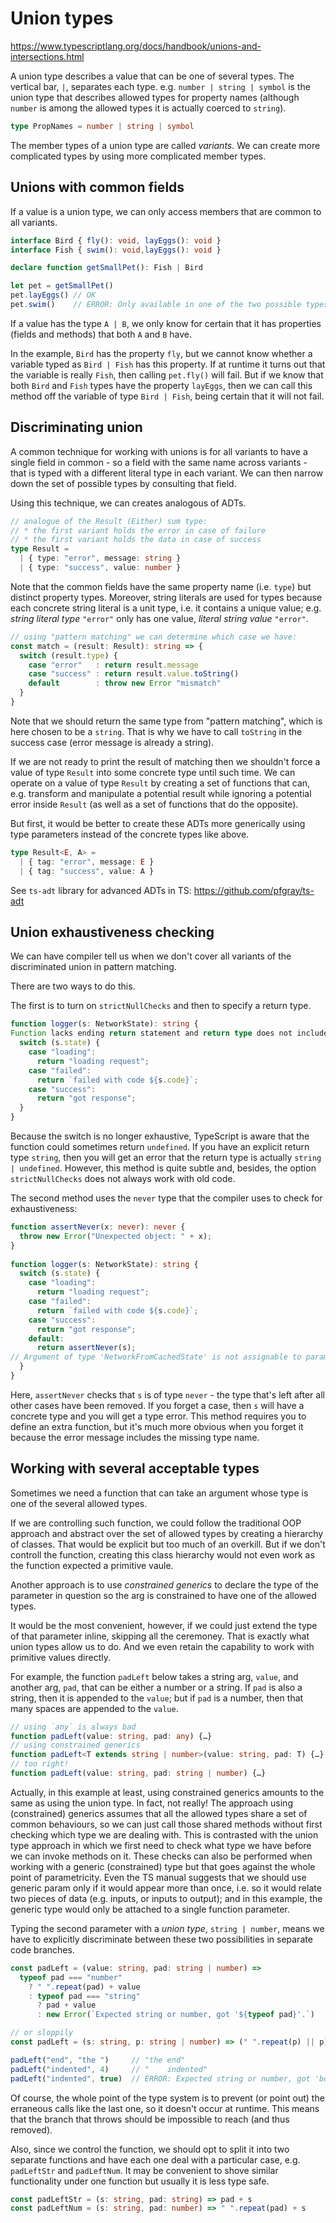 # Union types

https://www.typescriptlang.org/docs/handbook/unions-and-intersections.html

A union type describes a value that can be one of several types. The vertical bar, `|`, separates each type. e.g. `number | string | symbol` is the union type that describes allowed types for property names (although `number` is among the allowed types it is actually coerced to `string`).

```ts
type PropNames = number | string | symbol
```

The member types of a union type are called *variants*. We can create more complicated types by using more complicated member types.

## Unions with common fields

If a value is a union type, we can only access members that are common to all variants.

```ts
interface Bird { fly(): void, layEggs(): void }
interface Fish { swim(): void,layEggs(): void }

declare function getSmallPet(): Fish | Bird

let pet = getSmallPet()
pet.layEggs() // OK
pet.swim()    // ERROR: Only available in one of the two possible types
```

If a value has the type `A | B`, we only know for certain that it has properties (fields and methods) that both `A` and `B` have.

In the example, `Bird` has the property `fly`, but we cannot know whether a variable typed as `Bird | Fish` has this property. If at runtime it turns out that the variable is really `Fish`, then calling `pet.fly()` will fail. But if we know that both `Bird` and `Fish` types have the property `layEggs`, then we can call this method off the variable of type `Bird | Fish`, being certain that it will not fail.

## Discriminating union

A common technique for working with unions is for all variants to have a single field in common - so a field with the same name across variants - that is typed with a different literal type in each variant. We can then narrow down the set of possible types by consulting that field.

Using this technique, we can creates analogous of ADTs.

```ts
// analogue of the Result (Either) sum type:
// * the first variant holds the error in case of failure
// * the first variant holds the data in case of success
type Result =
  | { type: "error", message: string }
  | { type: "success", value: number }

```

Note that the common fields have the same property name (i.e. `type`) but distinct property types. Moreover, string literals are used for types because each concrete string literal is a unit type, i.e. it contains a unique value; e.g. *string literal type* `"error"` only has one value, *literal string value* `"error"`.

```ts
// using "pattern matching" we can determine which case we have:
const match = (result: Result): string => {
  switch (result.type) {
    case "error"   : return result.message
    case "success" : return result.value.toString()
    default        : throw new Error "mismatch"
  }
}
```

Note that we should return the same type from "pattern matching", which is here chosen to be a `string`. That is why we have to call `toString` in the success case (error message is already a string).

If we are not ready to print the result of matching then we shouldn't force a value of type `Result` into some concrete type until such time. We can operate on a value of type `Result` by creating a set of functions that can, e.g. transform and manipulate a potential result while ignoring a potential error inside `Result` (as well as a set of functions that do the opposite).

But first, it would be better to create these ADTs more generically using type parameters instead of the concrete types like above.

```ts
type Result<E, A> =
  | { tag: "error", message: E }
  | { tag: "success", value: A }
```

See `ts-adt` library for advanced ADTs in TS: https://github.com/pfgray/ts-adt


## Union exhaustiveness checking

We can have compiler tell us when we don't cover all variants of the discriminated union in pattern matching.



There are two ways to do this.

The first is to turn on `strictNullChecks` and then to specify a return type.

```ts
function logger(s: NetworkState): string {
Function lacks ending return statement and return type does not include 'undefined'.
  switch (s.state) {
    case "loading":
      return "loading request";
    case "failed":
      return `failed with code ${s.code}`;
    case "success":
      return "got response";
  }
}
```

Because the switch is no longer exhaustive, TypeScript is aware that the function could sometimes return `undefined`. If you have an explicit return type `string`, then you will get an error that the return type is actually `string | undefined`. However, this method is quite subtle and, besides, the option `strictNullChecks` does not always work with old code.


The second method uses the `never` type that the compiler uses to check for exhaustiveness:

```ts
function assertNever(x: never): never {
  throw new Error("Unexpected object: " + x);
}
 
function logger(s: NetworkState): string {
  switch (s.state) {
    case "loading":
      return "loading request";
    case "failed":
      return `failed with code ${s.code}`;
    case "success":
      return "got response";
    default:
      return assertNever(s);
// Argument of type 'NetworkFromCachedState' is not assignable to parameter of type 'never'.
  }
}
```

Here, `assertNever` checks that `s` is of type `never` - the type that's left after all other cases have been removed. If you forget a case, then `s` will have a concrete type and you will get a type error. This method requires you to define an extra function, but it's much more obvious when you forget it because the error message includes the missing type name.




## Working with several acceptable types

Sometimes we need a function that can take an argument whose type is one of the several allowed types.

If we are controlling such function, we could follow the traditional OOP approach and abstract over the set of allowed types by creating a hierarchy of classes. That would be explicit but too much of an overkill. But if we don't controll the function, creating this class hierarchy would not even work as the function expected a primitive vaule.

Another approach is to use *constrained generics* to declare the type of the parameter in question so the arg is constrained to have one of the allowed types.

It would be the most convenient, however, if we could just extend the type of that parameter inline, skipping all the ceremoney. That is exactly what union types allow us to do. And we even retain the capability to work with primitive values directly.

For example, the function `padLeft` below takes a string arg, `value`, and another arg, `pad`, that can be either a number or a string. If `pad` is also a string, then it is appended to the `value`; but if `pad` is a number, then that many spaces are appended to the `value`.

```ts
// using `any` is always bad
function padLeft(value: string, pad: any) {…}
// using constrained generics
function padLeft<T extends string | number>(value: string, pad: T) {…}
// too right!
function padLeft(value: string, pad: string | number) {…}
```

Actually, in this example at least, using constrained generics amounts to the same as using the union type. In fact, not really! The approach using (constrained) generics assumes that all the allowed types share a set of common
behaviours, so we can just call those shared methods without first checking which type we are dealing with. This is contrasted with the union type approach in which we first need to check what type we have before we can invoke methods on it. These checks can also be performed when working with a generic (constrained) type but that goes against the whole point of parametricity. Even the TS manual suggests that we should use generic param only if it would appear more than once, i.e. so it would relate two pieces of data (e.g. inputs, or inputs to output); and in this example, the generic type would only be attached to a single function parameter.

Typing the second parameter with a *union type*, `string | number`, means we have to explicitly discriminate between these two possibilities in separate code branches.

```ts
const padLeft = (value: string, pad: string | number) =>
  typeof pad === "number"
    ? " ".repeat(pad) + value
    : typeof pad === "string"
      ? pad + value
      : new Error(`Expected string or number, got '${typeof pad}'.`)

// or sloppily
const padLeft = (s: string, p: string | number) => (" ".repeat(p) || p) + s

padLeft("end", "the ")     // "the end"
padLeft("indented", 4)     // "    indented"
padLeft("indented", true)  // ERROR: Expected string or number, got 'boolean'
```

Of course, the whole point of the type system is to prevent (or point out) the erraneous calls like the last one, so it doesn't occur at runtime. This means that the branch that throws should be impossible to reach (and thus removed).

Also, since we control the function, we should opt to split it into two separate functions and have each one deal with a particular case, e.g. `padLeftStr` and `padLeftNum`. It may be convenient to shove similar functionality under one function but usually it is less type safe.

```ts
const padLeftStr = (s: string, pad: string) => pad + s
const padLeftNum = (s: string, pad: number) => " ".repeat(pad) + s
```
